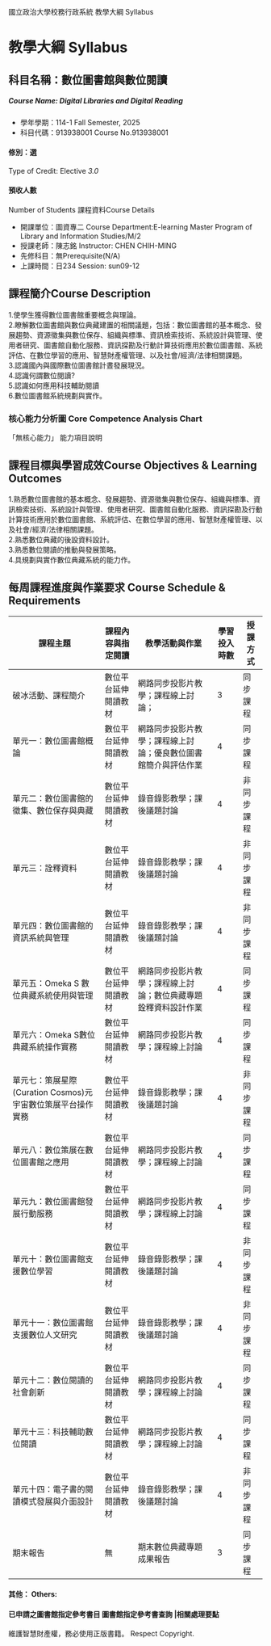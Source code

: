國立政治大學校務行政系統 教學大綱 Syllabus
# 教學大綱 Syllabus
##  科目名稱：數位圖書館與數位閱讀
#####  Course Name: Digital Libraries and Digital Reading
  * 學年學期：114-1 Fall Semester, 2025 
  * 科目代碼：913938001 Course No.913938001
#### 修別：選
Type of Credit: Elective 
_3.0_
#### 預收人數
Number of Students
課程資料Course Details
  * 開課單位：圖資專二 Course Department:E-learning Master Program of Library and Information Studies/M/2 
  * 授課老師：陳志銘 Instructor: CHEN CHIH-MING 
  * 先修科目：無Prerequisite(N/A)
  * 上課時間：日234 Session: sun09-12
##  課程簡介Course Description
1.使學生獲得數位圖書館重要概念與理論。  
2.瞭解數位圖書館與數位典藏建置的相關議題，包括：數位圖書館的基本概念、發展趨勢、資源徵集與數位保存、組織與標準、資訊檢索技術、系統設計與管理、使用者研究、圖書館自動化服務、資訊探勘及行動計算技術應用於數位圖書館、系統評估、在數位學習的應用、智慧財產權管理、以及社會/經濟/法律相關課題。  
3.認識國內與國際數位圖書館計晝發展現況。  
4.認識何謂數位閱讀?  
5.認識如何應用科技輔助閱讀  
6.數位圖書館系統規劃與實作。
###  核心能力分析圖 Core Competence Analysis Chart
「無核心能力」 
能力項目說明
##  課程目標與學習成效Course Objectives & Learning Outcomes 
1.熟悉數位圖書館的基本概念、發展趨勢、資源徵集與數位保存、組織與標準、資訊檢索技術、系統設計與管理、使用者研究、圖書館自動化服務、資訊探勘及行動計算技術應用於數位圖書館、系統評估、在數位學習的應用、智慧財產權管理、以及社會/經濟/法律相關課題。  
2.熟悉數位典藏的後設資料設計。  
3.熟悉數位閱讀的推動與發展策略。  
4.具規劃與實作數位典藏系統的能力作。
##  每周課程進度與作業要求 Course Schedule & Requirements
課程主題 |  課程內容與指定閱讀 |  教學活動與作業 |  學習投入時數 |  授課方式  
---|---|---|---|---  
破冰活動、課程簡介 |  數位平台延伸閱讀教材 |  網路同步投影片教學；課程線上討論； |  3 |  同步課程  
單元一：數位圖書館概論 |  數位平台延伸閱讀教材 |  網路同步投影片教學；課程線上討論；優良數位圖書館簡介與評估作業 |  4 |  同步課程  
單元二：數位圖書館的徵集、數位保存與典藏 |  數位平台延伸閱讀教材 |  錄音錄影教學；課後議題討論 |  4 |  非同步課程  
單元三：詮釋資料 |  數位平台延伸閱讀教材 |  錄音錄影教學；課後議題討論 |  4 |  非同步課程  
單元四：數位圖書館的資訊系統與管理 |  數位平台延伸閱讀教材 |  錄音錄影教學；課後議題討論 |  4 |  非同步課程  
單元五：Omeka S 數位典藏系統使用與管理 |  數位平台延伸閱讀教材 |  網路同步投影片教學；課程線上討論；數位典藏專題銓釋資料設計作業 |  4 |  同步課程  
單元六：Omeka S數位典藏系統操作實務 |  數位平台延伸閱讀教材 |  網路同步投影片教學；課程線上討論 |  4 |  同步課程  
單元七：策展星際(Curation Cosmos)元宇宙數位策展平台操作實務 |  數位平台延伸閱讀教材 |  錄音錄影教學；課後議題討論 |  4 |  非同步課程  
單元八：數位策展在數位圖書館之應用 |  數位平台延伸閱讀教材 |  網路同步投影片教學；課程線上討論 |  4 |  同步課程  
單元九：數位圖書館發展行動服務 |  數位平台延伸閱讀教材 |  網路同步投影片教學；課程線上討論 |  4 |  同步課程  
單元十：數位圖書館支援數位學習 |  數位平台延伸閱讀教材 |  錄音錄影教學；課後議題討論 |  4 |  非同步課程  
單元十一：數位圖書館支援數位人文研究 |  數位平台延伸閱讀教材 |  錄音錄影教學；課後議題討論 |  4 |  非同步課程  
單元十二：數位閱讀的社會創新 |  數位平台延伸閱讀教材 |  網路同步投影片教學；課程線上討論 |  4 |  同步課程  
單元十三：科技輔助數位閱讀 |  數位平台延伸閱讀教材 |  網路同步投影片教學；課程線上討論 |  4 |  同步課程  
單元十四：電子書的閱讀模式發展與介面設計 |  數位平台延伸閱讀教材 |  錄音錄影教學；課後議題討論 |  4 |  非同步課程  
期末報告 |  無 |  期末數位典藏專題成果報告 |  3 |  同步課程  
####  其他： Others:
####  已申請之圖書館指定參考書目  圖書館指定參考書查詢 |相關處理要點
維護智慧財產權，務必使用正版書籍。 Respect Copyright.